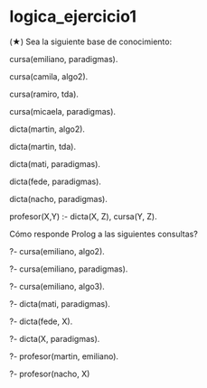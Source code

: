 # logica_ejercicio1

(★) Sea la siguiente base de conocimiento:

cursa(emiliano, paradigmas).

cursa(camila, algo2).

cursa(ramiro, tda).

cursa(micaela, paradigmas).

dicta(martin, algo2).

dicta(martin, tda).

dicta(mati, paradigmas).

dicta(fede, paradigmas).

dicta(nacho, paradigmas).

profesor(X,Y) :- dicta(X, Z), cursa(Y, Z).

Cómo responde Prolog a las siguientes consultas?

?- cursa(emiliano, algo2).

?- cursa(emiliano, paradigmas).

?- cursa(emiliano, algo3).

?- dicta(mati, paradigmas).

?- dicta(fede, X).

?- dicta(X, paradigmas).

?- profesor(martin, emiliano).

?- profesor(nacho, X)
